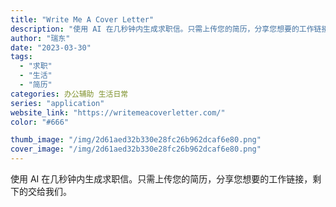 ```yaml
---
title: "Write Me A Cover Letter"
description: "使用 AI 在几秒钟内生成求职信。只需上传您的简历，分享您想要的工作链接，剩下的交给我们。 "
author: "瑞东"
date: "2023-03-30"
tags:
  - "求职"
  - "生活"
  - "简历"
categories: 办公辅助 生活日常
series: "application"
website_link: "https://writemeacoverletter.com/"
color: "#666"

thumb_image: "/img/2d61aed32b330e28fc26b962dcaf6e80.png"
cover_image: "/img/2d61aed32b330e28fc26b962dcaf6e80.png"
---
```


使用 AI 在几秒钟内生成求职信。只需上传您的简历，分享您想要的工作链接，剩下的交给我们。 